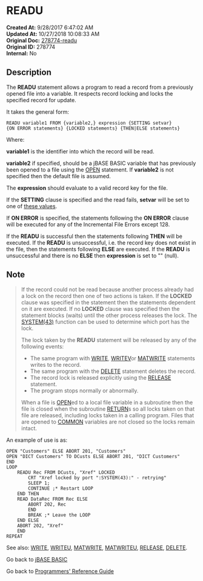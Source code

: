 # READU

**Created At:** 9/28/2017 6:47:02 AM  
**Updated At:** 10/27/2018 10:08:33 AM  
**Original Doc:** [278774-readu](https://docs.jbase.com/36868-jbase-basic/278774-readu)  
**Original ID:** 278774  
**Internal:** No  

## Description

The **READU** statement allows a program to read a record from a previously opened file into a variable. It respects record locking and locks the specified record for update.

It takes the general form:

```
READU variable1 FROM {variable2,} expression {SETTING setvar}
{ON ERROR statements} {LOCKED statements} {THEN|ELSE statements}
```

Where:

**variable1** is the identifier into which the record will be read.

**variable2** if specified, should be a jBASE BASIC variable that has previously been opened to a file using the [OPEN](./../open) statement. If **variable2** is not specified then the default file is assumed.

The **expression** should evaluate to a valid record key for the file.

If the **SETTING** clause is specified and the read fails, **setvar** will be set to one of [these values](./../incremental-file-errors).

If **ON ERROR** is specified, the statements following the **ON ERROR** clause will be executed for any of the Incremental File Errors except 128.

If the **READU** is successful then the statements following **THEN** will be executed. If the **READU** is unsuccessful, i.e. the record key does not exist in the file, then the statements following **ELSE** are executed. If the **READU** is unsuccessful and there is no **ELSE** then **expression** is set to "" (null).

## Note

> If the record could not be read because another process already had a lock on the record then one of two actions is taken. If the **LOCKED** clause was specified in the statement then the statements dependent on it are executed. If no **LOCKED** clause was specified then the statement blocks (waits) until the other process releases the lock. The [SYSTEM(43)](./../system-functions) function can be used to determine which port has the lock.
>
> The lock taken by the **READU** statement will be released by any of the following events:
>
> - The same program with [WRITE](./../write), [WRITEV](./../writev)or [MATWRITE](./../matwrite) statements writes to the record.
> - The same program with the [DELETE](./../delete) statement deletes the record.
> - The record lock is released explicitly using the [RELEASE](./../release) statement.
> - The program stops normally or abnormally.
>
>
> When a file is [OPEN](./../open)ed to a local file variable in a subroutine then the file is closed when the subroutine [RETURN](./../return)s so all locks taken on that file are released, including locks taken in a calling program. Files that are opened to [COMMON](./../common) variables are not closed so the locks remain intact.

An example of use is as:

```
OPEN "Customers" ELSE ABORT 201, "Customers"
OPEN "DICT Customers" TO DCusts ELSE ABORT 201, "DICT Customers"
END
LOOP
    READU Rec FROM DCusts, "Xref" LOCKED
        CRT "Xref locked by port ":SYSTEM(43):" - retrying"
        SLEEP 1;
        CONTINUE ;* Restart LOOP
    END THEN
    READ DataRec FROM Rec ELSE
        ABORT 202, Rec
        END
        BREAK ;* Leave the LOOP
    END ELSE
    ABORT 202, "Xref"
    END
REPEAT
```

See also: [WRITE](./../write), [WRITEU](./../writeu), [MATWRITE](./../matwrite), [MATWRITEU](./../matwriteu), [RELEASE](./../release), [DELETE](./../delete).

Go back to [jBASE BASIC](./../README.md)

Go back to [Programmers' Reference Guide](./../../reference-guides/jbc/README.md)

  
<PageFooter />
